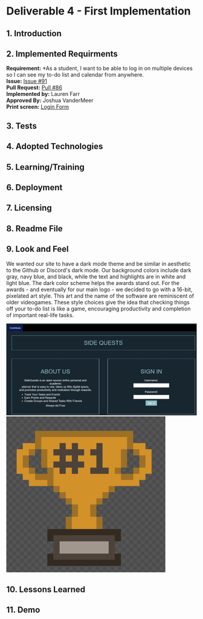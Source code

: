 # Deliverable 4 - First Implementation

## 1. Introduction

## 2. Implemented Requirments

**Requirement:** *As a student, I want to be able to log in on multiple devices so I can see my to-do list and calendar from anywhere.\
**Issue:** [Issue #91](https://github.com/cs386-03/SideQuests/issues/91)\
**Pull Request:** [Pull #86](https://github.com/cs386-03/SideQuests/pull/86)\
**Implemented by:** Lauren Farr\
**Approved By:** Joshua VanderMeer\
**Print screen:** [Login Form](LoginForm.JPG)

## 3. Tests

## 4. Adopted Technologies

## 5. Learning/Training

## 6. Deployment

## 7. Licensing

## 8. Readme File

## 9. Look and Feel

We wanted our site to have a dark mode theme and be similar in aesthetic to the Github or Discord's dark mode. Our background colors include dark gray, navy blue, and black, while the text and highlights are in white and light blue. The dark color scheme helps the awards stand out. For the awards - and eventually for our main logo - we decided to go with a 16-bit, pixelated art style. This art and the name of the software are reminiscent of older videogames. These style choices give the idea that checking things off your to-do list is like a game, encouraging productivity and completion of important real-life tasks.  

![Look and Feel Login Screen](D4_Part9_1.JPG)
![Look and Feel Trophy](trophy1.png)

## 10. Lessons Learned

## 11. Demo